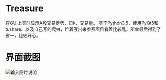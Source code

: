 # Treasure
在GUI上实时显示A股交易走势、日k、交易量。
基于Python3.5，使用PyQt5和tushare、以及自己写的爬虫，忙着写出来参赛项目看着比较乱。所幸最后得到了省一，比较开心。

# 界面截图
![输入图片说明](https://images.gitee.com/uploads/images/2020/1228/235758_9ea09bb6_8339903.jpeg "treasure_20200708162314661975.jpg")
